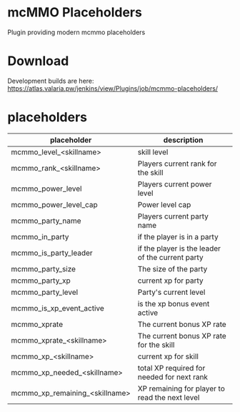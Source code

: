 # mcMMO Placeholders

Plugin providing modern mcmmo placeholders

# Download
Development builds are here: https://atlas.valaria.pw/jenkins/view/Plugins/job/mcmmo-placeholders/


# placeholders

| placeholder                        | description                                      |
|------------------------------------|--------------------------------------------------|
| mcmmo_level_\<skillname>           | skill level                                      |
| mcmmo_rank_\<skillname>            | Players current rank for the skill               |
| mcmmo_power_level                  | Players current power level                      |
| mcmmo_power_level_cap              | Power level cap                                  |
| mcmmo_party_name                   | Players current party name                       |
| mcmmo_in_party                     | if the player is in a party                      |
| mcmmo_is_party_leader              | if the player is the leader of the current party |
| mcmmo_party_size                   | The size of the party                            |
| mcmmo_party_xp                     | current xp for party                             |
| mcmmo_party_level                  | Party's current level                            |
| mcmmo_is_xp_event_active           | is the xp bonus event active                     |
| mcmmo_xprate                       | The current bonus XP rate                        |
| mcmmo_xprate_\<skillname>          | The current bonus XP rate for the skill          |
| mcmmo_xp_\<skillname>              | current xp for skill                             |
| mcmmo_xp_needed_\<skillname>       | total XP required for needed for next rank       |
| mcmmo_xp_remaining_\<skillname>    | XP remaining for player to read the next level   |
